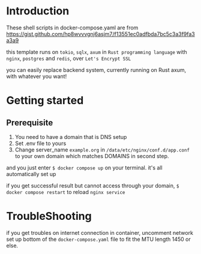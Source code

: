 # Introduction

These shell scripts in docker-compose.yaml are from https://gist.github.com/hp8wvvvgnj6asjm7/f13551ec0adfbda7bc5c3a3f9fa3a3a9

this template runs on `tokio`, `sqlx`, `axum` in `Rust programming language` with `nginx`, `postgres` and `redis`, over `Let's Encrypt SSL`

you can easily replace backend system, currently running on Rust axum, with whatever you want!

# Getting started

## Prerequisite
 1. You need to have a domain that is DNS setup
 2. Set .env file to yours
 3. Change server_name `example.org` in `/data/etc/nginx/conf.d/app.conf` to your own domain which matches DOMAINS in second step.

and you just enter `$ docker compose up` on your terminal. it's all automatically set up

if you get successful result but cannot access through your domain,  `$ docker compose restart` to reload `nginx service`

# TroubleShooting

if you get troubles on internet connection in container, uncomment network set up bottom of the `docker-compose.yaml` file to fit the MTU length 1450 or else. 
